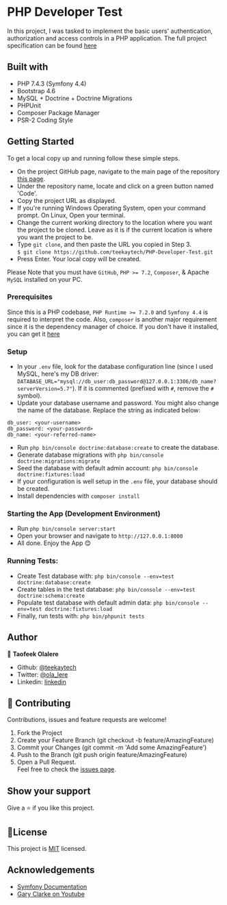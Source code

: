 # PHP Developer Test

In this project, I was tasked to implement the basic users' authentication, 
authorization and access controls in a PHP application. The full project
specification can be found [here](docs/PHP-Developer-test.pdf)

## Built with
* PHP 7.4.3 (Symfony 4.4)
* Bootstrap 4.6
* MySQL + Doctrine + Doctrine Migrations
* PHPUnit
* Composer Package Manager
* PSR-2 Coding Style

## Getting Started

To get a local copy up and running follow these simple steps.

- On the project GitHub page, navigate to the main page of the repository [this page](https://github.com/teekaytech/PHP-Developer-Test).
- Under the repository name, locate and click on a green button named 'Code'.
- Copy the project URL as displayed.
- If you're running Windows Operating System, open your command prompt. On Linux, Open your terminal.
- Change the current working directory to the location where you want the project to be cloned. Leave as it is if the current location is where you want the project to be.
- Type `git clone`, and then paste the URL you copied in Step 3.<br>
  `$ git clone https://github.com/teekaytech/PHP-Developer-Test.git`
- Press Enter. Your local copy will be created.

Please Note that you must have `GitHub`, `PHP >= 7.2`, `Composer`, & Apache `MySQL` installed on your PC.


### Prerequisites

Since this is a PHP codebase, `PHP Runtime >= 7.2.0` and `Symfony 4.4` is required to interpret the code.
Also, `composer` is another major requirement since it is the dependency manager of choice. If you don't have it 
installed, you can get it [here](https://getcomposer.org/)

### Setup
- In your `.env` file, look for the database configuration line 
  (since I used MySQL, here's my DB driver: `DATABASE_URL="mysql://db_user:db_password@127.0.0.1:3306/db_name?serverVersion=5.7"`). 
  If it is commented (prefixed with `#`, remove the `#` symbol).
- Update your database username and password. You might also change the name of the database. 
  Replace the string as indicated below:
```
db_user: <your-username>
db_password: <your-password>
db_name: <your-referred-name>
```
- Run `php bin/console doctrine:database:create` to create the database.
- Generate database migrations with `php bin/console doctrine:migrations:migrate`
- Seed the database with default admin account: `php bin/console doctrine:fixtures:load`
- If your configuration is well setup in the `.env` file, your database should be created. 
- Install dependencies with `composer install`
  
### Starting the App (Development Environment)
- Run `php bin/console server:start` 
- Open your browser and navigate to `http://127.0.0.1:8000`
- All done. Enjoy the App :blush:

### Running Tests:
- Create Test database with: `php bin/console --env=test doctrine:database:create`
- Create tables in the test database: `php bin/console --env=test doctrine:schema:create`
- Populate test database with default admin data: `php bin/console --env=test doctrine:fixtures:load`
- Finally, run tests with: `php bin/phpunit tests`


## Author

👤 **Taofeek Olalere**

- Github: [@teekaytech](https://github.com/teekaytech)
- Twitter: [@ola_lere](https://twitter.com/ola_lere)
- Linkedin: [linkedin](https://linkedin.com/in/olaleretaofeek)

## 🤝 Contributing
Contributions, issues and feature requests are welcome!
1. Fork the Project
2. Create your Feature Branch (git checkout -b feature/AmazingFeature)
3. Commit your Changes (git commit -m 'Add some AmazingFeature')
4. Push to the Branch (git push origin feature/AmazingFeature)
5. Open a Pull Request.<br>
   Feel free to check the [issues page](issues/).

## Show your support

Give a ⭐️ if you like this project.

## 📝License

This project is [MIT](lic.url) licensed.

## Acknowledgements

- [Symfony Documentation](https://symfony.com/doc/current/index.html)
- [Gary Clarke on Youtube](https://www.youtube.com/channel/UCA2dkCp5DZj7HE0-6IX5ZHQ)